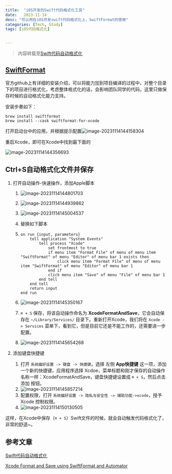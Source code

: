 ```yaml
---
title:  "iOS开发的Swift代码格式化工具"
date:   2023-11-14
desc: "可以用在iOS开发swift代码格式化上，SwiftFormat的使用"
categories: [Tech, Study]
tags: [iOS代码格式化]


---
```


> 内容转载至[Swift代码自动格式化](https://www.jianshu.com/p/1add14f3002e)

## [SwiftFormat](https://github.com/nicklockwood/SwiftFormat)

官方github上有详细的安装介绍，可以将能力加到项目编译的过程中，对整个目录下的项目进行格式化，考虑整体格式化的话，会影响团队同学的代码，这里只做保存时候的自动格式化能力支持。

安装步奏如下：

```shell
brew install swiftformat
brew install --cask swiftformat-for-xcode
```

打开启动台中的应用，并根据提示配置![image-20231114144158304](/assets/img/study/2023-11-14-iOS开发的Swift代码格式化工具.assets/image-20231114144158304.png)

重启Xcode，即可在Xcode中找到最下面的

![image-20231114144356693](/assets/img/study/2023-11-14-iOS开发的Swift代码格式化工具.assets/image-20231114144356693.png)

## Ctrl+S自动格式化文件并保存

1. 打开自动操作-快速操作，添加Apple脚本

   1. ![image-20231114144801703](/assets/img/study/2023-11-14-iOS开发的Swift代码格式化工具.assets/image-20231114144801703.png)

   2. ![image-20231114144939862](/assets/img/study/2023-11-14-iOS开发的Swift代码格式化工具.assets/image-20231114144939862.png)

   3. ![image-20231114145004537](/assets/img/study/2023-11-14-iOS开发的Swift代码格式化工具.assets/image-20231114145004537.png)

   4. 替换如下脚本

   5. ```
      on run {input, parameters}
          tell application "System Events"
              tell process "Xcode"
                  set frontmost to true
                  if menu item "Format File" of menu of menu item "SwiftFormat" of menu "Editor" of menu bar 1 exists then
                      click menu item "Format File" of menu of menu item "SwiftFormat" of menu "Editor" of menu bar 1
                  end if
                  click menu item "Save" of menu "File" of menu bar 1
              end tell
          end tell
          return input
      end run
      ```

   6. ![image-20231114145350167](/assets/img/study/2023-11-14-iOS开发的Swift代码格式化工具.assets/image-20231114145350167.png)

   7. `⌘ + S` 保存，将该自动操作命名为 **XcodeFormatAndSave**，它会自动保存在 `~/Library/Services/` 目录下。重新打开Xcode，我们将在 `Xcode -> Services` 菜单下，看到它，但是目前它还是不能工作的，还需要进一步配置。

   8. ![image-20231114145654268](/assets/img/study/2023-11-14-iOS开发的Swift代码格式化工具.assets/image-20231114145654268.png)

2. 添加键盘快捷键

   1. 打开 `系统偏好设置 -> 键盘 -> 快捷键`，选择 左侧 **App快捷键** 这一项，添加一个新的快捷键，应用程序选择 Xcdoe，菜单标题和刚才保存的自动操作名称一样：XcodeFormatAndSave，键盘快捷键设置成 `⌘ + S`，然后点击 添加 按钮。
   2. ![image-20231114145857214](/assets/img/study/2023-11-14-iOS开发的Swift代码格式化工具.assets/image-20231114145857214.png)
   3. 配置权限，打开 `系统偏好设置 -> 隐私与安全性 -> 辅助功能->xcode`，授予 Xcode 控制权限。
   4. ![image-20231114150130505](/assets/img/study/2023-11-14-iOS开发的Swift代码格式化工具.assets/image-20231114150130505.png)

这样，在Xcode中保存（`⌘ + S`）Swift文件的时候，就会自动触发代码格式化了，非常的舒适~。



## 参考文章

[Swift代码自动格式化](https://www.jianshu.com/p/1add14f3002e)

[Xcode Format and Save using SwiftFormat and Automator](https://luisramos.dev/xcode-format-and-save)